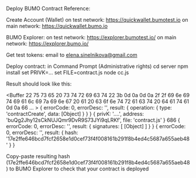 Deploy BUMO Contract Reference:

Create Account (Wallet) 
on test network: https://quickwallet.bumotest.io
on main network: https://quickwallet.bumo.io

BUMO Explorer:
on test network: https://explorer.bumotest.io/
on main network: https://explorer.bumo.io/

Get test tokens:
email to elena.sinelnikova@gmail.com

Deploy contract:
in Command Prompt (Administrative rights)
cd server
npm install
set PRIVK=...
set FILE=contract.js
node cc.js

Result should look like this:

<Buffer 22 75 73 65 20 73 74 72 69 63 74 22 3b 0d 0a 0d 0a 2f 2f 69 6e 69 74 69 61 6c 69 7a 69 6e 67 20 61 20 63 6f 6e 74 72 61 63 74 20 64 61 74 61 0d 0a 66 ... >
{ errorCode: 0,
  errorDesc: '',
  result: { operation: { type: 'contractCreate', data: [Object] } } }
{ privK: '....',
  address: 'buQg2Jhy12sCkNUJQmr9DvR9S73JYi9qLRKf',
  file: 'contract.js' }
686
{ errorCode: 0,
  errorDesc: '',
  result: { signatures: [ [Object] ] } }
{ errorCode: 0,
  errorDesc: '',
  result:
   { hash:
      '17e2ffe646bcd7fcf2658e1d0cef73f4f008161b291f8b4ed4c5687a655aeb48' } }
      
      
Copy-paste resulting hash (17e2ffe646bcd7fcf2658e1d0cef73f4f008161b291f8b4ed4c5687a655aeb48) to BUMO Explorer
to check that your contract is deployed







